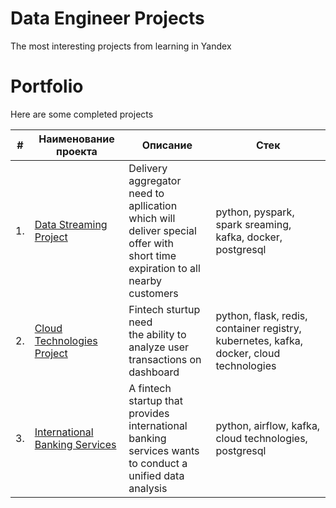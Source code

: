 # Data Engineer Projects
 The most interesting projects from learning in Yandex 

# Portfolio

Here are some completed projects

| #    | Наименование проекта                | Описание                                                     | Стек                                                         |
| ---- | ------------------------------------------------------------ | ------------------------------------------------------------ | ------------------------------------------------------------ |
| 1.   | [Data Streaming Project](https://github.com/AlexBormotov/Data-Engineer-Projects/tree/main/Data-Streaming-Project) | Delivery aggregator need to apllication <br/>which will deliver special offer with <br/>short time expiration to all nearby customers | python, pyspark, spark sreaming, kafka, docker, postgresql |
| 2.   | [Cloud Technologies Project](https://github.com/AlexBormotov/Data-Engineer-Projects/tree/main/Cloud-Technologies-Project) | Fintech sturtup need <br/>the ability to analyze user <br/>transactions on dashboard | python, flask, redis, container registry, kubernetes, kafka, docker, cloud technologies |
| 3.   | [International Banking Services](https://github.com/AlexBormotov/Data-Engineer-Projects/tree/main/International-Banking-Services) | A fintech startup that provides <br/>international banking services wants <br/>to conduct a unified data analysis | python, airflow, kafka, cloud technologies, postgresql |
